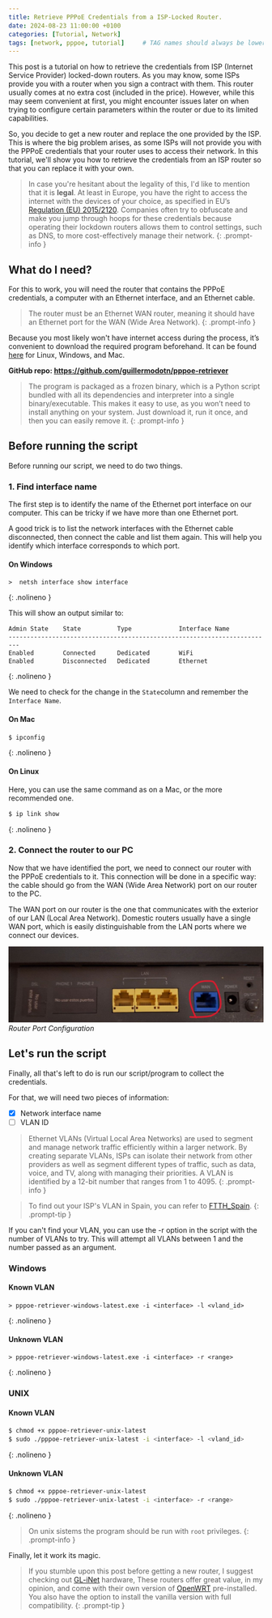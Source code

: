```yaml
---
title: Retrieve PPPoE Credentials from a ISP-Locked Router.
date: 2024-08-23 11:00:00 +0100
categories: [Tutorial, Network]
tags: [network, pppoe, tutorial]     # TAG names should always be lowercase
---
```


This post is a tutorial on how to retrieve the credentials from ISP (Internet Service Provider) locked-down routers. As you may know, some ISPs provide you with a router when you sign a contract with them. This router usually comes at no extra cost (included in the price). However, while this may seem convenient at first, you might encounter issues later on when trying to configure certain parameters within the router or due to its limited capabilities.

So, you decide to get a new router and replace the one provided by the ISP. This is where the big problem arises, as some ISPs will not provide you with the PPPoE credentials that your router uses to access their network. In this tutorial, we'll show you how to retrieve the credentials from an ISP router so that you can replace it with your own.

> In case you're hesitant about the legality of this, I'd like to mention that it is **legal**. At least in Europe, you have the right to access the internet with the devices of your choice, as specified in EU’s [Regulation (EU) 2015/2120](https://eur-lex.europa.eu/legal-content/EN/TXT/?uri=CELEX%3A32015R2120). Companies often try to obfuscate and make you jump through hoops for these credentials because operating their lockdown routers allows them to control settings, such as DNS, to more cost-effectively manage their network.
{: .prompt-info }

## What do I need?

For this to work, you will need the router that contains the PPPoE credentials, a computer with an Ethernet interface, and an Ethernet cable.

> The router must be an Ethernet WAN router, meaning it should have an Ethernet port for the WAN (Wide Area Network).
{: .prompt-info }

Because you most likely won't have internet access during the process, it’s convenient to download the required program beforehand. It can be found [here](https://github.com/guillermodotn/pppoe-retriever/releases/latest) for Linux, Windows, and Mac.

__GitHub repo: https://github.com/guillermodotn/pppoe-retriever__

> The program is packaged as a frozen binary, which is a Python script bundled with all its dependencies and interpreter into a single binary/executable. This makes it easy to use, as you won’t need to install anything on your system. Just download it, run it once, and then you can easily remove it.
{: .prompt-info }

## Before running the script

Before running our script, we need to do two things.

### 1. Find interface name

The first step is to identify the name of the Ethernet port interface on our computer. This can be tricky if we have more than one Ethernet port.

A good trick is to list the network interfaces with the Ethernet cable disconnected, then connect the cable and list them again. This will help you identify which interface corresponds to which port.

#### On Windows

```shell
>  netsh interface show interface
```
{: .nolineno }

This will show an output similar to:

```shell
Admin State    State          Type             Interface Name
-------------------------------------------------------------------------
Enabled        Connected      Dedicated        WiFi
Enabled        Disconnected   Dedicated        Ethernet
```
{: .nolineno }

We need to check for the change in the `State`column and remember the `Interface Name`.

#### On Mac

```bash
$ ipconfig
```
{: .nolineno }


#### On Linux

Here, you can use the same command as on a Mac, or the more recommended one.

```bash
$ ip link show
```
{: .nolineno }


### 2. Connect the router to our PC

Now that we have identified the port, we need to connect our router with the PPPoE credentials to it. This connection will be done in a specific way: the cable should go from the WAN (Wide Area Network) port on our router to the PC.

The WAN port on our router is the one that communicates with the exterior of our LAN (Local Area Network). Domestic routers usually have a single WAN port, which is easily distinguishable from the LAN ports where we connect our devices.

![img-description](../assets/img/posts/retrieve-pppoe-credentials/router-hl.jpg)
_Router Port Configuration_


## Let's run the script

Finally, all that's left to do is run our script/program to collect the credentials.

For that, we will need two pieces of information:

- [X] Network interface name
- [ ] VLAN ID

> Ethernet VLANs (Virtual Local Area Networks) are used to segment and manage network traffic efficiently within a larger network. By creating separate VLANs, ISPs can isolate their network from other providers as well as segment different types of traffic, such as data, voice, and TV, along with managing their priorities. A VLAN is identified by a 12-bit number that ranges from 1 to 4095.
{: .prompt-info }

> To find out your ISP's VLAN in Spain, you can refer to [FTTH_Spain](https://wiki.bandaancha.st/Identificadores_VLAN_operadores_FTTH?ref=florianjensen.com).
{: .prompt-tip }

If you can't find your VLAN, you can use the -r option in the script with the number of VLANs to try. This will attempt all VLANs between 1 and the number passed as an argument.


### Windows

#### Known VLAN

```shell
> pppoe-retriever-windows-latest.exe -i <interface> -l <vland_id>
```
{: .nolineno }

#### Unknown VLAN

```shell
> pppoe-retriever-windows-latest.exe -i <interface> -r <range>
```
{: .nolineno }

### UNIX

#### Known VLAN

```bash
$ chmod +x pppoe-retriever-unix-latest
$ sudo ./pppoe-retriever-unix-latest -i <interface> -l <vland_id>
```
{: .nolineno }

#### Unknown VLAN

```bash
$ chmod +x pppoe-retriever-unix-latest
$ sudo ./pppoe-retriever-unix-latest -i <interface> -r <range>
```
{: .nolineno }

> On unix sistems the program should be run with `root` privileges.
{: .prompt-info }


Finally, let it work its magic.



> If you stumble upon this post before getting a new router, I suggest checking out [GL-iNet](https://www.gl-inet.com/) hardware, These routers offer great value, in my opinion, and come with their own version of [OpenWRT](https://openwrt.org/) pre-installed. You also have the option to install the vanilla version with full compatibility.
{: .prompt-tip }